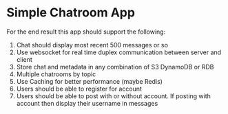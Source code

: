 # Simple Chatroom App

For the end result this app should support the following:

1. Chat should display most recent 500 messages or so
2. Use websocket for real time duplex communication between server and client
3. Store chat and metadata in any combination of S3 DynamoDB or RDB
4. Multiple chatrooms by topic
5. Use Caching for better performance (maybe Redis)
6. Users should be able to register for account
7. Users should be able to post with or without account. If posting with account then display their username in messages
